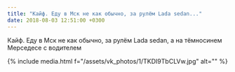 ```yaml
---
title: "Кайф. Еду в Мск не как обычно, за рулём Lada sedan..."
date: 2018-08-03 12:51:00 +0300
---
```


Кайф. Еду в Мск не как обычно, за рулём Lada sedan, а на тёмносинем Мерседесе с водителем

{% include media.html f="/assets/vk_photos/1/TKDI9TbCLVw.jpg" alt="" %}
